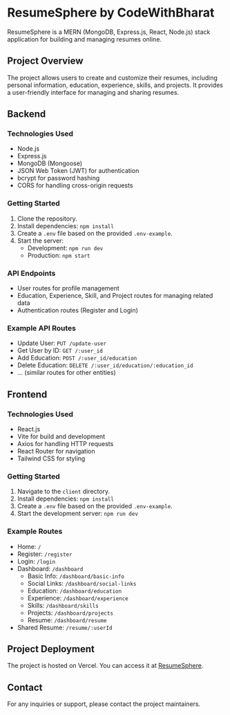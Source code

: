 # ResumeSphere by CodeWithBharat

ResumeSphere is a MERN (MongoDB, Express.js, React, Node.js) stack application for building and managing resumes online.

## Project Overview

The project allows users to create and customize their resumes, including personal information, education, experience, skills, and projects. It provides a user-friendly interface for managing and sharing resumes.

## Backend

### Technologies Used

- Node.js
- Express.js
- MongoDB (Mongoose)
- JSON Web Token (JWT) for authentication
- bcrypt for password hashing
- CORS for handling cross-origin requests

### Getting Started

1. Clone the repository.
2. Install dependencies: `npm install`
3. Create a `.env` file based on the provided `.env-example`.
4. Start the server:
   - Development: `npm run dev`
   - Production: `npm start`

### API Endpoints

- User routes for profile management
- Education, Experience, Skill, and Project routes for managing related data
- Authentication routes (Register and Login)

### Example API Routes

- Update User: `PUT /update-user`
- Get User by ID: `GET /:user_id`
- Add Education: `POST /:user_id/education`
- Delete Education: `DELETE /:user_id/education/:education_id`
- ... (similar routes for other entities)

## Frontend

### Technologies Used

- React.js
- Vite for build and development
- Axios for handling HTTP requests
- React Router for navigation
- Tailwind CSS for styling

### Getting Started

1. Navigate to the `client` directory.
2. Install dependencies: `npm install`
3. Create a `.env` file based on the provided `.env-example`.
4. Start the development server: `npm run dev`

### Example Routes

- Home: `/`
- Register: `/register`
- Login: `/login`
- Dashboard: `/dashboard`
  - Basic Info: `/dashboard/basic-info`
  - Social Links: `/dashboard/social-links`
  - Education: `/dashboard/education`
  - Experience: `/dashboard/experience`
  - Skills: `/dashboard/skills`
  - Projects: `/dashboard/projects`
  - Resume: `/dashboard/resume`
- Shared Resume: `/resume/:userId`

## Project Deployment

The project is hosted on Vercel. You can access it at [ResumeSphere](https://resume-sphere.vercel.app/).

## Contact

For any inquiries or support, please contact the project maintainers.

